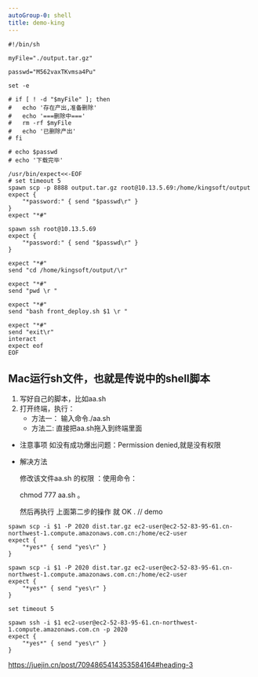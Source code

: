 ```yaml
---
autoGroup-0: shell
title: demo-king
---
```

```shell
#!/bin/sh

myFile="./output.tar.gz"

passwd="M562vaxTKvmsa4Pu"

set -e

# if [ ! -d "$myFile" ]; then
# 	echo '存在产出,准备删除'
# 	echo '===删除中==='
# 	rm -rf $myFile
# 	echo '已删除产出'
# fi

# echo $passwd
# echo '下载完毕'

/usr/bin/expect<<-EOF
# set timeout 5
spawn scp -p 8888 output.tar.gz root@10.13.5.69:/home/kingsoft/output
expect {
    "*password:" { send "$passwd\r" }
}
expect "*#"

spawn ssh root@10.13.5.69
expect {
    "*password:" { send "$passwd\r" }
}

expect "*#"
send "cd /home/kingsoft/output/\r"

expect "*#"
send "pwd \r "

expect "*#"
send "bash front_deploy.sh $1 \r "

expect "*#"
send "exit\r"
interact 
expect eof
EOF
```

## Mac运行sh文件，也就是传说中的shell脚本
1. 写好自己的脚本，比如aa.sh
2. 打开终端，执行： 
    - 方法一： 输入命令./aa.sh
    - 方法二: 直接把aa.sh拖入到终端里面

- 注意事项
    如没有成功爆出问题：Permission denied,就是没有权限

- 解决方法

    修改该文件aa.sh 的权限 ：使用命令： 

    chmod 777 aa.sh 。

    然后再执行 上面第二步的操作 就 OK .
// demo
```shell
spawn scp -i $1 -P 2020 dist.tar.gz ec2-user@ec2-52-83-95-61.cn-northwest-1.compute.amazonaws.com.cn:/home/ec2-user
expect {
    "*yes*" { send "yes\r" }
}

spawn scp -i $1 -P 2020 dist.tar.gz ec2-user@ec2-52-83-95-61.cn-northwest-1.compute.amazonaws.com.cn:/home/ec2-user
expect {
    "*yes*" { send "yes\r" }
}

set timeout 5

spawn ssh -i $1 ec2-user@ec2-52-83-95-61.cn-northwest-1.compute.amazonaws.com.cn -p 2020
expect {
    "*yes*" { send "yes\r" }
}
```

https://juejin.cn/post/7094865414353584164#heading-3